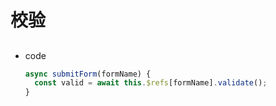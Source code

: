 # 校验

##

+ code

  ```js
  async submitForm(formName) {
    const valid = await this.$refs[formName].validate();
  }
  ```
